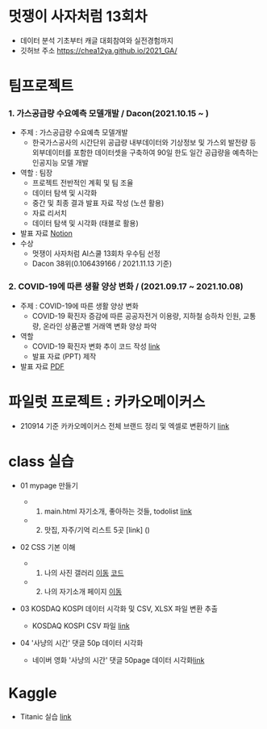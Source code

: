 # 멋쟁이 사자처럼 13회차 
* 데이터 분석 기초부터 캐글 대회참여와 실전경험까지
* 깃허브 주소 https://chea12ya.github.io/2021_GA/


# 팀프로젝트
### 1. 가스공급량 수요예측 모델개발 / Dacon(2021.10.15 ~ )
  * 주제 
    : 가스공급량 수요예측 모델개발
    - 한국가스공사의 시간단위 공급량 내부데이터와 기상정보 및 가스외 발전량 등 외부데이터를 포함한 데이터셋을 구축하여 90일 한도 일간 공급량을 예측하는 인공지능 모델 개발
  * 역할 : 팀장 
      - 프로젝트 전반적인 계획 및 팀 조율
      - 데이터 탐색 및 시각화
      - 중간 및 최종 결과 발표 자료 작성 (노션 활용)
      - 자료 리서치
      - 데이터 탐색 및 시각화 (태블로 활용)
  * 발표 자료 [Notion](https://tulip-starflower-2f6.notion.site/Team-Project-2nd-e4fe4fbfc5224661ad60074883f00e58)
  * 수상
      - 멋쟁이 사자처럼 AI스쿨 13회차 우수팀 선정
      - Dacon 38위(0.106439166 / 2021.11.13 기준)
  
### 2. COVID-19에 따른 생활 양상 변화 / (2021.09.17 ~ 2021.10.08)
  * 주제
    : COVID-19에 따른 생활 양상 변화
    - COVID-19 확진자 증감에 따른 공공자전거 이용량, 지하철 승하차 인원, 교통량, 온라인 상품군별 거래액 변화 양상 파악
  * 역할
      - COVID-19 확진자 변화 추이 코드 작성 [link]()
      - 발표 자료 (PPT) 제작
  * 발표 자료 [PDF](https://chea12ya.github.io/2021_GA/211008_스파게티.pdf)

# 파일럿 프로젝트 : 카카오메이커스
  * 210914 기준 카카오메이커스 전체 브랜드 정리 및 엑셀로 변환하기 [link](https://chea12ya.github.io/2021_GA/)

# class 실습
  * 01 mypage 만들기
     * 1) main.html 자기소개, 좋아하는 것들, todolist [link](https://chea12ya.github.io/2021_GA/02_css_gallery/main.html)
     * 2) 맛집, 자주/기억 리스트 5곳 [link] ()

  * 02 CSS 기본 이해
     * 1) 나의 사진 갤러리 [이동](https://chea12ya.github.io/2021_GA/CODECLASS/2021.10/css_gallery/14_img.html) [코드](https://github.com/chea12ya/2021_GA/blob/main/CODECLASS/2021.10/css_gallery/14_img.html)

     * 2) 나의 자기소개 페이지 [이동](https://chea12ya.github.io/2021_GA/CODECLASS/2021.10/css_gallery/main.html)

 * 03 KOSDAQ KOSPI 데이터 시각화 및 CSV, XLSX 파일 변환 추출
     * KOSDAQ KOSPI CSV 파일 [link](https://github.com/chea12ya/2021_GA/blob/main/05_210908%20KOSDAQ%20KOSPI/210908%20KOSDAQ%20%EC%A7%80%EC%88%98.csv)

* 04 '사냥의 시간' 댓글 50p 데이터 시각화
     * 네이버 영화 '사냥의 시간' 댓글 50page 데이터 시각화[link](https://github.com/chea12ya/2021_GA/blob/main/03_%EB%84%A4%EC%9D%B4%EB%B2%84_%EC%98%81%ED%99%94_%EB%A6%AC%EB%B7%B0_50/%EA%B0%80%EC%B1%84%EC%9B%90_%EC%82%AC%EB%83%A5%EC%9D%98%20%EC%8B%9C%EA%B0%84_50.png)

# Kaggle
* Titanic 실습 [link](https://github.com/chea12ya/2021_GA/blob/main/05_Titanic/210915-titanic.ipynb)
